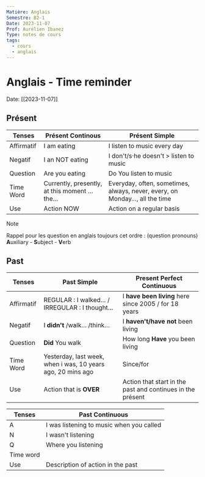 ```yaml
---
Matière: Anglais
Semestre: B2-1
Date: 2023-11-07
Prof: Aurélien Ibanez
Type: notes de cours
tags:
  - cours
  - anglais
---
```

# Anglais - Time reminder
Date: [[2023-11-07]] 
## Présent 

| Tenses     | Présent Continous                           | Présent Simple                                                             |
| ---------- | ------------------------------------------- | -------------------------------------------------------------------------- |
| Affirmatif | I am eating                                 | I listen to music every day                                                |
| Negatif    | I an NOT eating                             | I don't/s·he doesn't > listen to music                                     |
| Question   | Are you eating                              | Do You listen to music                                                     |
| Time Word  | Currently, presently, at this moment … the… | Everyday, often, sometimes, always, never, every, on Monday…, all the time | 
| Use        | Action NOW                                  | Action on a regular basis                                                  |

>[!NOTE]
>Rappel pour les question en anglais toujours cet ordre : (question pronouns) **A**uxiliary - **S**ubject - **V**erb

## Past
| Tenses     | Past Simple                                                 | Present Perfect Continuous                                 | 
| ---------- | ----------------------------------------------------------- | ---------------------------------------------------------- |
| Affirmatif | REGULAR : I walked… / IRREGULAR : I thought…                | I **have been living** here since 2005 / for 18 years      |
| Negatif    | I **didn't** /walk… /think…                                 | I **haven't/have not** been living                         |
| Question   | **Did** You walk                                            | How long **Have** you been living                          |
| Time Word  | Yesterday, last week, when i was, 10 years ago, 20 mins ago | Since/for                                                  |
| Use        | Action that is **OVER**                                     | Action that start in the past and continues in the présent |

| Tenses    | Past Continuous                          |
| --------- | ---------------------------------------- |
| A         | I was listening to music when you called |
| N         | I wasn't listening                       |
| Q         | Where you listening                      |
| Time word |                                          |
| Use       | Description of action in the past        | 
